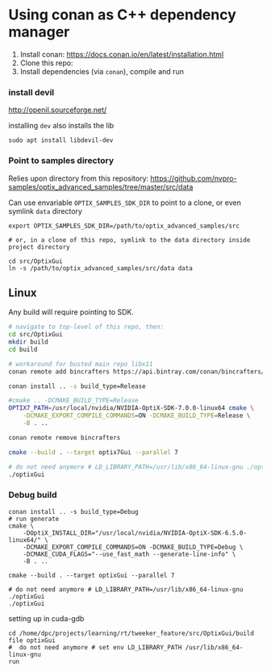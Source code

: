 Using conan as C++ dependency manager
=====================================

1.	Install conan: https://docs.conan.io/en/latest/installation.html
2.	Clone this repo:
3.	Install dependencies (via `conan`), compile and run

### install devil

http://openil.sourceforge.net/

installing `dev` also installs the lib

```
sudo apt install libdevil-dev
```

### Point to samples directory

Relies upon directory from this repository: https://github.com/nvpro-samples/optix_advanced_samples/tree/master/src/data

Can use envariable `OPTIX_SAMPLES_SDK_DIR` to point to a clone, or even symlink `data` directory

```
export OPTIX_SAMPLES_SDK_DIR=/path/to/optix_advanced_samples/src

# or, in a clone of this repo, symlink to the data directory inside project directory

cd src/OptixGui
ln -s /path/to/optix_advanced_samples/src/data data
```

Linux
-----

Any build will require pointing to SDK.

```bash
# navigate to top-level of this repo, then:
cd src/OptixGui
mkdir build
cd build

# workaround for busted main repo libx11
conan remote add bincrafters https://api.bintray.com/conan/bincrafters/public-conan | true

conan install .. -s build_type=Release

#cmake .. -DCMAKE_BUILD_TYPE=Release
OPTIX7_PATH=/usr/local/nvidia/NVIDIA-OptiX-SDK-7.0.0-linux64 cmake \
    -DCMAKE_EXPORT_COMPILE_COMMANDS=ON -DCMAKE_BUILD_TYPE=Release \
    -B . ..

conan remote remove bincrafters

cmake --build . --target optix7Gui --parallel 7

# do not need anymore # LD_LIBRARY_PATH=/usr/lib/x86_64-linux-gnu ./optixGui
./optixGui

```

### Debug build

```
conan install .. -s build_type=Debug
# run generate
cmake \
    -DOptiX_INSTALL_DIR="/usr/local/nvidia/NVIDIA-OptiX-SDK-6.5.0-linux64/" \
    -DCMAKE_EXPORT_COMPILE_COMMANDS=ON -DCMAKE_BUILD_TYPE=Debug \
    -DCMAKE_CUDA_FLAGS="--use_fast_math --generate-line-info" \
    -B . ..

cmake --build . --target optixGui --parallel 7

# do not need anymore # LD_LIBRARY_PATH=/usr/lib/x86_64-linux-gnu ./optixGui
./optixGui

```

setting up in cuda-gdb

```shell
cd /home/dpc/projects/learning/rt/tweeker_feature/src/OptixGui/build
file optixGui
#  do not need anymore # set env LD_LIBRARY_PATH /usr/lib/x86_64-linux-gnu
run
```
